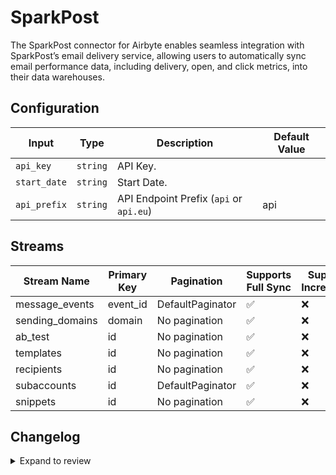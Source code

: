 # SparkPost
The SparkPost connector for Airbyte enables seamless integration with SparkPost’s email delivery service, allowing users to automatically sync email performance data, including delivery, open, and click metrics, into their data warehouses.

## Configuration

| Input | Type | Description | Default Value |
|-------|------|-------------|---------------|
| `api_key` | `string` | API Key.  |  |
| `start_date` | `string` | Start Date.  |  |
| `api_prefix` | `string` | API Endpoint Prefix (`api` or `api.eu`)  | api |

## Streams
| Stream Name | Primary Key | Pagination | Supports Full Sync | Supports Incremental |
|-------------|-------------|------------|---------------------|----------------------|
| message_events | event_id | DefaultPaginator | ✅ |  ❌  |
| sending_domains | domain | No pagination | ✅ |  ❌  |
| ab_test | id | No pagination | ✅ |  ❌  |
| templates | id | No pagination | ✅ |  ❌  |
| recipients | id | No pagination | ✅ |  ❌  |
| subaccounts | id | DefaultPaginator | ✅ |  ❌  |
| snippets | id | No pagination | ✅ |  ❌  |

## Changelog

<details>
  <summary>Expand to review</summary>

| Version          | Date              | Pull Request | Subject        |
|------------------|-------------------|--------------|----------------|
| 0.0.18 | 2025-03-29 | [56848](https://github.com/airbytehq/airbyte/pull/56848) | Update dependencies |
| 0.0.17 | 2025-03-22 | [56281](https://github.com/airbytehq/airbyte/pull/56281) | Update dependencies |
| 0.0.16 | 2025-03-08 | [55575](https://github.com/airbytehq/airbyte/pull/55575) | Update dependencies |
| 0.0.15 | 2025-03-01 | [55085](https://github.com/airbytehq/airbyte/pull/55085) | Update dependencies |
| 0.0.14 | 2025-02-22 | [54471](https://github.com/airbytehq/airbyte/pull/54471) | Update dependencies |
| 0.0.13 | 2025-02-15 | [53553](https://github.com/airbytehq/airbyte/pull/53553) | Update dependencies |
| 0.0.12 | 2025-02-01 | [53054](https://github.com/airbytehq/airbyte/pull/53054) | Update dependencies |
| 0.0.11 | 2025-01-25 | [52452](https://github.com/airbytehq/airbyte/pull/52452) | Update dependencies |
| 0.0.10 | 2025-01-18 | [52022](https://github.com/airbytehq/airbyte/pull/52022) | Update dependencies |
| 0.0.9 | 2025-01-11 | [51435](https://github.com/airbytehq/airbyte/pull/51435) | Update dependencies |
| 0.0.8 | 2024-12-28 | [50792](https://github.com/airbytehq/airbyte/pull/50792) | Update dependencies |
| 0.0.7 | 2024-12-21 | [50312](https://github.com/airbytehq/airbyte/pull/50312) | Update dependencies |
| 0.0.6 | 2024-12-14 | [49741](https://github.com/airbytehq/airbyte/pull/49741) | Update dependencies |
| 0.0.5 | 2024-12-12 | [49398](https://github.com/airbytehq/airbyte/pull/49398) | Update dependencies |
| 0.0.4 | 2024-11-04 | [48315](https://github.com/airbytehq/airbyte/pull/48315) | Update dependencies |
| 0.0.3 | 2024-10-29 | [47815](https://github.com/airbytehq/airbyte/pull/47815) | Update dependencies |
| 0.0.2 | 2024-10-28 | [47612](https://github.com/airbytehq/airbyte/pull/47612) | Update dependencies |
| 0.0.1 | 2024-10-22 | | Initial release by [@bishalbera](https://github.com/bishalbera) via Connector Builder |

</details>
